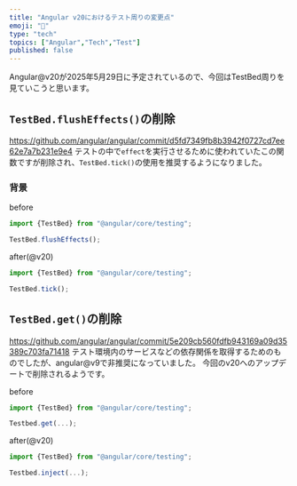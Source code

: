 ```yaml
---
title: "Angular v20におけるテスト周りの変更点"
emoji: "🦁"
type: "tech"
topics: ["Angular","Tech","Test"]
published: false
---
```


Angular@v20が2025年5月29日に予定されているので、今回はTestBed周りを見ていこうと思います。

## `TestBed.flushEffects()`の削除
https://github.com/angular/angular/commit/d5fd7349fb8b3942f0727cd7ee62e7a7b231e9e4
テストの中で`effect`を実行させるために使われていたこの関数ですが削除され、`TestBed.tick()`の使用を推奨するようになりました。

### 背景

before
```ts
import {TestBed} from "@angular/core/testing";

TestBed.flushEffects();
```

after(@v20)
```ts
import {TestBed} from "@angular/core/testing";

TestBed.tick();
```

## `TestBed.get()`の削除
https://github.com/angular/angular/commit/5e209cb560fdfb943169a09d35389c703fa71418
テスト環境内のサービスなどの依存関係を取得するためのものでしたが、angular@v9で非推奨になっていました。
今回のv20へのアップデートで削除されるようです。

before
```ts
import {TestBed} from "@angular/core/testing";

Testbed.get(...);
```

after(@v20)
```ts
import {TestBed} from "@angular/core/testing";

Testbed.inject(...);
```
